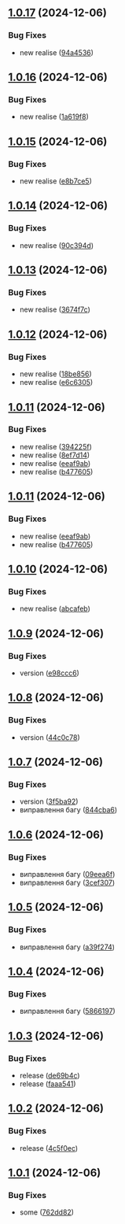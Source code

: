 ## [1.0.17](https://github.com/Bafni/words-api/compare/v1.0.16...v1.0.17) (2024-12-06)


### Bug Fixes

* new realise ([94a4536](https://github.com/Bafni/words-api/commit/94a453615697085c657df9814fc72afafb016038))

## [1.0.16](https://github.com/Bafni/words-api/compare/v1.0.15...v1.0.16) (2024-12-06)


### Bug Fixes

* new realise ([1a619f8](https://github.com/Bafni/words-api/commit/1a619f8b6b404f5c3123a6c874bb6d797676f5a1))

## [1.0.15](https://github.com/Bafni/words-api/compare/v1.0.14...v1.0.15) (2024-12-06)


### Bug Fixes

* new realise ([e8b7ce5](https://github.com/Bafni/words-api/commit/e8b7ce5d83e8a8fb24856fc5bf8112b66933b207))

## [1.0.14](https://github.com/Bafni/words-api/compare/v1.0.13...v1.0.14) (2024-12-06)


### Bug Fixes

* new realise ([90c394d](https://github.com/Bafni/words-api/commit/90c394d4b54eb2a962bf41dfb2cec980940cb121))

## [1.0.13](https://github.com/Bafni/words-api/compare/v1.0.12...v1.0.13) (2024-12-06)


### Bug Fixes

* new realise ([3674f7c](https://github.com/Bafni/words-api/commit/3674f7c3250f04dc438d19489976c646b7bfc1ae))

## [1.0.12](https://github.com/Bafni/words-api/compare/v1.0.11...v1.0.12) (2024-12-06)


### Bug Fixes

* new realise ([18be856](https://github.com/Bafni/words-api/commit/18be8567cad77182a3c04a3e01b41a7dff2f5c0a))
* new realise ([e6c6305](https://github.com/Bafni/words-api/commit/e6c630548e2cad9eed3d8635b0795d1718789833))

## [1.0.11](https://github.com/Bafni/words-api/compare/v1.0.10...v1.0.11) (2024-12-06)


### Bug Fixes

* new realise ([394225f](https://github.com/Bafni/words-api/commit/394225f636395b673d1564cb349f2ab599c3bd7d))
* new realise ([8ef7d14](https://github.com/Bafni/words-api/commit/8ef7d14c66423778ba36ab442248b62dfabbceb6))
* new realise ([eeaf9ab](https://github.com/Bafni/words-api/commit/eeaf9ab45c49af7d8560202c96ba6759e47612b2))
* new realise ([b477605](https://github.com/Bafni/words-api/commit/b477605b2e65ef39e51c050e359395a818d28e73))

## [1.0.11](https://github.com/Bafni/words-api/compare/v1.0.10...v1.0.11) (2024-12-06)


### Bug Fixes

* new realise ([eeaf9ab](https://github.com/Bafni/words-api/commit/eeaf9ab45c49af7d8560202c96ba6759e47612b2))
* new realise ([b477605](https://github.com/Bafni/words-api/commit/b477605b2e65ef39e51c050e359395a818d28e73))

## [1.0.10](https://github.com/Bafni/words-api/compare/v1.0.9...v1.0.10) (2024-12-06)


### Bug Fixes

* new realise ([abcafeb](https://github.com/Bafni/words-api/commit/abcafebcf6bad9c52d820916582cb99f78dfd4bd))

## [1.0.9](https://github.com/Bafni/words-api/compare/v1.0.8...v1.0.9) (2024-12-06)


### Bug Fixes

* version ([e98ccc6](https://github.com/Bafni/words-api/commit/e98ccc6110ef87a40df1bfc1992759c9d01624c8))

## [1.0.8](https://github.com/Bafni/words-api/compare/v1.0.7...v1.0.8) (2024-12-06)


### Bug Fixes

* version ([44c0c78](https://github.com/Bafni/words-api/commit/44c0c786eab4da2c9d7c0fcde99050b4b43b8288))

## [1.0.7](https://github.com/Bafni/words-api/compare/v1.0.6...v1.0.7) (2024-12-06)


### Bug Fixes

* version ([3f5ba92](https://github.com/Bafni/words-api/commit/3f5ba92821ca45e775f01ea9f505508ea186394d))
* виправлення багу ([844cba6](https://github.com/Bafni/words-api/commit/844cba6c5e0ab2ce4f689e58def803f1cabb39b9))

## [1.0.6](https://github.com/Bafni/words-api/compare/v1.0.5...v1.0.6) (2024-12-06)


### Bug Fixes

* виправлення багу ([09eea6f](https://github.com/Bafni/words-api/commit/09eea6f217dba1f7d6232c06552d71f3965def6f))
* виправлення багу ([3cef307](https://github.com/Bafni/words-api/commit/3cef307b144d99dc7e18d84c27cb625ad7231956))

## [1.0.5](https://github.com/Bafni/words-api/compare/v1.0.4...v1.0.5) (2024-12-06)


### Bug Fixes

* виправлення багу ([a39f274](https://github.com/Bafni/words-api/commit/a39f2741284af303aad80c295932a32c181121db))

## [1.0.4](https://github.com/Bafni/words-api/compare/v1.0.3...v1.0.4) (2024-12-06)


### Bug Fixes

* виправлення багу ([5866197](https://github.com/Bafni/words-api/commit/5866197809289e42e756d87e0a5ebccd7e2785dc))

## [1.0.3](https://github.com/Bafni/words-api/compare/v1.0.2...v1.0.3) (2024-12-06)


### Bug Fixes

* release ([de69b4c](https://github.com/Bafni/words-api/commit/de69b4cb7d6de97e0c9e896c40ed80e4fe8db1c7))
* release ([faaa541](https://github.com/Bafni/words-api/commit/faaa5417d808bd989889ebc7a7669e2204c44d6e))

## [1.0.2](https://github.com/Bafni/words-api/compare/v1.0.1...v1.0.2) (2024-12-06)


### Bug Fixes

* release ([4c5f0ec](https://github.com/Bafni/words-api/commit/4c5f0ec9991c098dbab60b73a5274001d856b6a1))

## [1.0.1](https://github.com/Bafni/words-api/compare/v1.0.0...v1.0.1) (2024-12-06)


### Bug Fixes

* some ([762dd82](https://github.com/Bafni/words-api/commit/762dd825a7fa57e55340bfd96ddfce8742b61678))
